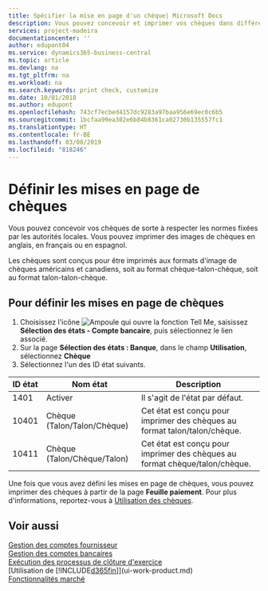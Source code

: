 ```yaml
---
title: Spécifier la mise en page d'un chèque| Microsoft Docs
description: Vous pouvez concevoir et imprimer vos chèques dans différents formats pour respecter des normes.
services: project-madeira
documentationcenter: ''
author: edupont04
ms.service: dynamics365-business-central
ms.topic: article
ms.devlang: na
ms.tgt_pltfrm: na
ms.workload: na
ms.search.keywords: print check, customize
ms.date: 10/01/2018
ms.author: edupont
ms.openlocfilehash: 743cf7ecbed4157dc9283a97baa956e69ec0c6b5
ms.sourcegitcommit: 1bcfaa99ea302e6b84b8361ca02730b135557fc1
ms.translationtype: HT
ms.contentlocale: fr-BE
ms.lasthandoff: 03/08/2019
ms.locfileid: "818246"
---
```

# <a name="define-check-layouts"></a>Définir les mises en page de chèques
Vous pouvez concevoir vos chèques de sorte à respecter les normes fixées par les autorités locales. Vous pouvez imprimer des images de chèques en anglais, en français ou en espagnol.

Les chèques sont conçus pour être imprimés aux formats d'image de chèques américains et canadiens, soit au format chèque-talon-chèque, soit au format talon-talon-chèque.

## <a name="to-define-check-layouts"></a>Pour définir les mises en page de chèques
1. Choisissez l'icône ![Ampoule qui ouvre la fonction Tell Me](media/ui-search/search_small.png "Dites-moi ce que vous voulez faire"), saisissez **Sélection des états - Compte bancaire**, puis sélectionnez le lien associé.
2. Sur la page **Sélection des états : Banque**, dans le champ **Utilisation**, sélectionnez **Chèque**
3. Sélectionnez l'un des ID état suivants.

| ID état | Nom état | Description |
| --- | --- | --- |
| 1401 |Activer |Il s'agit de l'état par défaut. |
| 10401 |Chèque (Talon/Talon/Chèque) |Cet état est conçu pour imprimer des chèques au format talon/talon/chèque. |
| 10411 |Chèque (Talon/Chèque/Talon) |Cet état est conçu pour imprimer des chèques au format chèque/talon/chèque. |

Une fois que vous avez défini les mises en page de chèques, vous pouvez imprimer des chèques à partir de la page **Feuille paiement**. Pour plus d'informations, reportez-vous à [Utilisation des chèques](payables-how-work-checks.md).

## <a name="see-also"></a>Voir aussi
[Gestion des comptes fournisseur](payables-manage-payables.md)  
[Gestion des comptes bancaires](bank-manage-bank-accounts.md)   
[Exécution des processus de clôture d'exercice](year-how-complete-period-end-processes.md)  
[Utilisation de [!INCLUDE[d365fin](includes/d365fin_md.md)]](ui-work-product.md)  
[Fonctionnalités marché](ui-across-business-areas.md)

